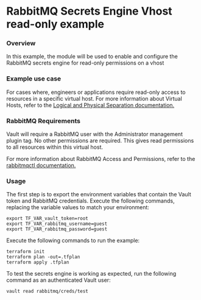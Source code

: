 # RabbitMQ Secrets Engine Vhost read-only example

### Overview

In this example, the module will be used to enable and configure the RabbitMQ secrets engine for read-only permissions on a vhost

### Example use case

For cases where, engineers or applications require read-only access to resources in a specific virtual host. For more information about Virtual Hosts, refer to the [Logical and Physical Separation documentation.](https://www.rabbitmq.com/vhosts.html#logical-separation)

### RabbitMQ Requirements

Vault will require a RabbitMQ user with the Administrator management plugin tag.  No other permissions are required. This gives read permissions to all resources within this virtual host.

For more information about RabbitMQ Access and Permissions, refer to the [rabbitmqctl documentation.](https://www.rabbitmq.com/management.html#permissions)

### Usage

The first step is to export the environment variables that contain the Vault token and RabbitMQ credentials.  Execute the following commands, replacing the variable values to match your environment:

```shell script
export TF_VAR_vault_token=root
export TF_VAR_rabbitmq_username=guest
export TF_VAR_rabbitmq_password=guest
```

Execute the following commands to run the example:

```shell script
terraform init
terraform plan -out=.tfplan
terraform apply .tfplan
```

To test the secrets engine is working as expected, run the following command as an authenticated Vault user:

```shell script
vault read rabbitmq/creds/test
```